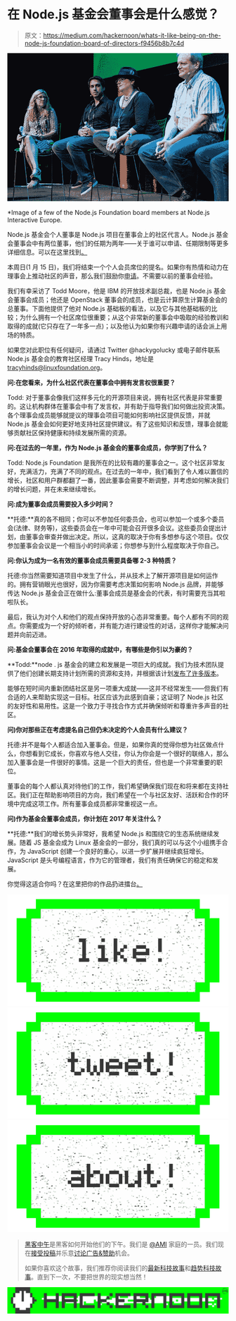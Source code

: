 # 在 Node.js 基金会董事会是什么感觉？

> 原文：<https://medium.com/hackernoon/whats-it-like-being-on-the-node-js-foundation-board-of-directors-f9456b8b7c4d>

![](img/1ad643451bcc9cc57a1e463103415810.png)

*Image of a few of the Node.js Foundation board members at Node.js Interactive Europe.

Node.js 基金会个人董事是 Node.js 项目在董事会上的社区代言人。Node.js 基金会董事会中有两位董事，他们的任期为两年——关于谁可以申请、任期限制等更多详细信息。可以在这里找到[。](/@nodejs/nominations-open-for-node-js-foundation-individual-membership-director-4f004f5cc140#.zgt8f01xb)

本周日(1 月 15 日)，我们将结束一个个人会员席位的提名。如果你有热情和动力在理事会上推动社区的声音，那么我们鼓励你[申请](https://github.com/nodejs/membership/issues/40)。不需要以前的董事会经验。

我们有幸采访了 Todd Moore，他是 IBM 的开放技术副总裁，也是 Node.js 基金会董事会成员；他还是 OpenStack 董事会的成员，也是云计算原生计算基金会的总董事。下面他提供了他对 Node.js 基础板的看法，以及它与其他基础板的比较；为什么拥有一个社区席位很重要；从这个非常新的董事会中吸取的经验教训和取得的成就(它只存在了一年多一点)；以及他认为如果你有兴趣申请的话会派上用场的特质。

如果您对此职位有任何疑问，请通过 Twitter @hackygolucky 或电子邮件联系 Node.js 基金会的教育社区经理 Tracy Hinds，地址是 tracyhinds@linuxfoundation.org。

**问:在您看来，为什么社区代表在董事会中拥有发言权很重要？**

Todd: 对于董事会像我们这样多元化的开源项目来说，拥有社区代表是非常重要的。这让机构群体在董事会中有了发言权，并有助于指导我们如何做出投资决策。各个理事会成员能够就提议的理事会项目可能如何影响社区提供反馈，并就 Node.js 基金会如何更好地支持社区提供建议。有了这些知识和反馈，理事会就能够贡献社区保持健康和持续发展所需的资源。

**问:在过去的一年里，作为 Node.js 基金会的董事会成员，你学到了什么？**

Todd: Node.js Foundation 是我所在的比较有趣的董事会之一。这个社区非常友好，充满活力，充满了不同的观点。在过去的一年中，我们看到了令人难以置信的增长，社区和用户群都翻了一番，因此董事会需要不断调整，并考虑如何解决我们的增长问题，并在未来继续增长。

**问:成为董事会成员需要投入多少时间？**

**托德:**真的各不相同；你可以不参加任何委员会，也可以参加一个或多个委员会(法律、财务等)，这些委员会在一年中可能会召开很多会议。这些委员会提出计划，由董事会审查并做出决定。所以，这真的取决于你有多想参与这个项目。仅仅参加董事会会议是一个相当小的时间承诺；你想参与到什么程度取决于你自己。

**问:你认为成为一名有效的董事会成员需要具备哪 2-3 种特质？**

托德:你当然需要知道项目中发生了什么，并从技术上了解开源项目是如何运作的。拥有营销眼光也很好，因为你需要考虑决策如何影响 Node.js 品牌，并能够传达 Node.js 基金会正在做什么:董事会成员是基金会的代表，有时需要充当其啦啦队长。

最后，我认为对个人和他们的观点保持开放的心态非常重要。每个人都有不同的观点。你需要成为一个好的倾听者，并有能力进行建设性的对话，这样你才能解决问题并向前迈进。

**问:基金会董事会在 2016 年取得的成就中，有哪些是你引以为豪的？**

**Todd:**node . js 基金会的建立和发展是一项巨大的成就。我们为技术团队提供了他们创建长期支持计划所需的资源和支持，并根据该计划[发布了许多版本](https://github.com/nodejs/LTS)。

能够在短时间内重新团结社区是另一项重大成就——这并不经常发生——但我们有合适的人来帮助实现这一目标。社区应该为此感到自豪；这证明了 Node.js 社区的友好性和易用性。这是一个致力于寻找合作方式并确保倾听和尊重许多声音的社区。

**问)你对那些正在考虑提名自己但仍未决定的个人会员有什么建议？**

托德:并不是每个人都适合加入董事会。但是，如果你真的觉得你想为社区做点什么，你想看到它成长，你喜欢与他人交往，你认为你会是一个很好的联络人，那么加入董事会是一件很好的事情。这是一个巨大的责任，但也是一个非常重要的职位。

董事会的每个人都认真对待他们的工作，我们希望确保我们现在和将来都在支持社区。我们正在帮助影响项目的方向，我们希望在一个与社区友好、活跃和合作的环境中完成这项工作。所有董事会成员都非常重视这一点。

**问)作为基金会董事会成员，你计划在 2017 年关注什么？**

**托德:**我们的增长势头非常好，我希望 Node.js 和围绕它的生态系统继续发展。随着 JS 基金会成为 Linux 基金会的一部分，我们真的可以与这个小组携手合作，为 JavaScript 创建一个良好的重心，以进一步扩展并继续疯狂增长。JavaScript 是头号编程语言，作为它的管理者，我们有责任确保它的稳定和发展。

你觉得这适合你吗？在这里把你的作品扔进擂台[。](https://github.com/nodejs/membership/issues/40)

[![](img/50ef4044ecd4e250b5d50f368b775d38.png)](http://bit.ly/HackernoonFB)[![](img/979d9a46439d5aebbdcdca574e21dc81.png)](https://goo.gl/k7XYbx)[![](img/2930ba6bd2c12218fdbbf7e02c8746ff.png)](https://goo.gl/4ofytp)

> [黑客中午](http://bit.ly/Hackernoon)是黑客如何开始他们的下午。我们是 [@AMI](http://bit.ly/atAMIatAMI) 家庭的一员。我们现在[接受投稿](http://bit.ly/hackernoonsubmission)并乐意[讨论广告&赞助](mailto:partners@amipublications.com)机会。
> 
> 如果你喜欢这个故事，我们推荐你阅读我们的[最新科技故事](http://bit.ly/hackernoonlatestt)和[趋势科技故事](https://hackernoon.com/trending)。直到下一次，不要把世界的现实想当然！

![](img/be0ca55ba73a573dce11effb2ee80d56.png)